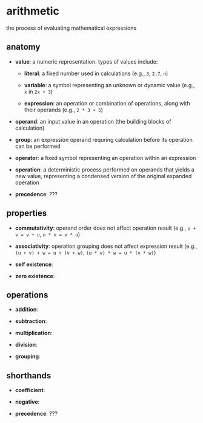 # arithmetic

the process of evaluating mathematical expressions

## anatomy

- **value**: a numeric representation. types of values include:

  - **literal**: a fixed number used in calculations (e.g., `3`, `2.7`, `π`)
 
  - **variable**: a symbol representing an unknown or dynamic value (e.g., `x` in `2x + 3`)

  - **expression**: an operation or combination of operations, along with their operands  (e.g., `2 * 3 + 5`)
 
- **operand**: an input value in an operation (the building blocks of calculation)

- **group**: an expression operand requring calculation before its operation can be performed

- **operator**: a fixed symbol representing an operation within an expression

- **operation**: a deterministic process performed on operands that yields a new value, representing a condensed version of the original expanded operation

- **precedence**: <todo>???

## properties

- **commutativity**: operand order does not affect operation result (e.g., `u + v = v + u`, `u * v = v * u`)

- **associativity**: operation grouping does not affect expression result (e.g., `(u + v) + w = u + (v + w)`, `(u * v) * w = u * (v * w)`)

- **self existence**: <todo>

- **zero existence**: <todo>

## operations

- **addition**: <todo>

- **subtraction**: <todo>

- **multiplication**: <todo>

- **division**: <todo>

- **grouping**: <todo>

## shorthands

- **coefficient**: <todo>

- **negative**: <todo>

- **precedence**: <todo>???

